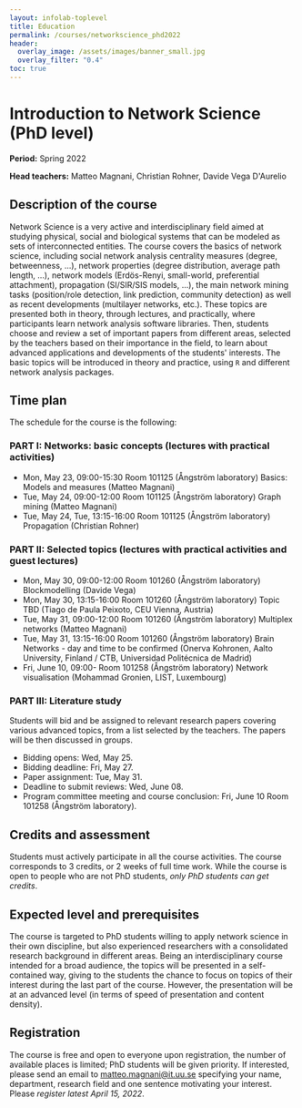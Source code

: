 ```yaml
---
layout: infolab-toplevel
title: Education
permalink: /courses/networkscience_phd2022
header:
  overlay_image: /assets/images/banner_small.jpg
  overlay_filter: "0.4"
toc: true
---
```


# Introduction to Network Science (PhD level)

**Period:** Spring 2022

**Head teachers:** Matteo Magnani, Christian Rohner, Davide Vega D'Aurelio

## Description of the course

Network Science is a very active and interdisciplinary field aimed at studying physical, social and biological systems that can be modeled as sets of interconnected entities. The course covers the basics of network science, including social network analysis centrality measures (degree, betweenness, ...), network properties (degree distribution, average path length, ...), network models (Erdös-Renyi, small-world, preferential attachment), propagation (SI/SIR/SIS models, ...), the main network mining tasks (position/role detection, link prediction, community detection) as well as recent developments (multilayer networks, etc.). These topics are presented both in theory, through lectures, and practically, where participants learn network analysis software libraries. Then, students choose and review a set of important papers from different areas, selected by the teachers based on their importance in the field, to learn about advanced applications and developments of the students' interests. The basic topics will be introduced in theory and practice, using `R` and different network analysis packages.

## Time plan

The schedule for the course is the following:

### PART I: Networks: basic concepts (lectures with practical activities)

 * Mon, May 23, 09:00-15:30 Room 101125 (Ångström laboratory) Basics: Models and measures (Matteo Magnani)
 * Tue, May 24, 09:00-12:00 Room 101125 (Ångström laboratory) Graph mining (Matteo Magnani)
 * Tue, May 24, Tue, 13:15-16:00 Room 101125 (Ångström laboratory) Propagation (Christian Rohner)

### PART II: Selected topics (lectures with practical activities and guest lectures)

 * Mon, May 30, 09:00-12:00 Room 101260 (Ångström laboratory) Blockmodelling (Davide Vega)
 * Mon, May 30, 13:15-16:00 Room 101260 (Ångström laboratory) Topic TBD (Tiago de Paula Peixoto, CEU Vienna, Austria)
 * Tue, May 31, 09:00-12:00 Room 101260 (Ångström laboratory) Multiplex networks (Matteo Magnani)
 * Tue, May 31, 13:15-16:00 Room 101260 (Ångström laboratory) Brain Networks - day and time to be confirmed (Onerva Kohronen, Aalto University, Finland / CTB, Universidad Politécnica de Madrid)
 * Fri, June 10, 09:00- Room 101258 (Ångström laboratory) Network visualisation (Mohammad Gronien, LIST, Luxembourg)

### PART III: Literature study

Students will bid and be assigned to relevant research papers covering various advanced topics, from a list selected by the teachers. The papers will be then discussed in groups.

 * Bidding opens:  Wed, May 25.
 * Bidding deadline:  Fri, May 27.
 * Paper assignment:  Tue, May 31.
 * Deadline to submit reviews:  Wed, June 08.
 * Program committee meeting and course conclusion: Fri, June 10 Room 101258 (Ångström laboratory).

## Credits and assessment

Students must actively participate in all the course activities. The course corresponds to 3 credits, or 2 weeks of full time work. While the course is open to people who are not PhD students, *only PhD students can get credits*.

## Expected level and prerequisites

The course is targeted to PhD students willing to apply network science in their own discipline, but also experienced researchers with a consolidated research background in different areas. Being an interdisciplinary course intended for a broad audience, the topics will be presented in a self-contained way, giving to the students the chance to focus on topics of their interest during the last part of the course. However, the presentation will be at an advanced level (in terms of speed of presentation and content density).

## Registration

The course is free and open to everyone upon registration, the number of available places is limited; PhD students will be given priority. If interested, please send an email to matteo.magnani@it.uu.se specifying your name, department, research field and one sentence motivating your interest. Please *register latest April 15, 2022*. 
